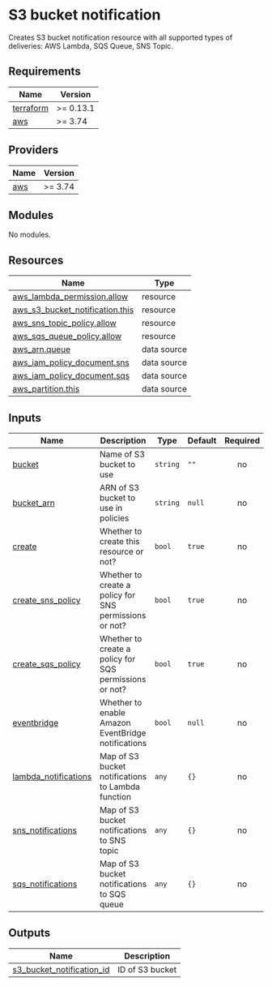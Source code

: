 # S3 bucket notification

Creates S3 bucket notification resource with all supported types of deliveries: AWS Lambda, SQS Queue, SNS Topic.

<!-- BEGINNING OF PRE-COMMIT-TERRAFORM DOCS HOOK -->
## Requirements

| Name | Version |
|------|---------|
| <a name="requirement_terraform"></a> [terraform](#requirement\_terraform) | >= 0.13.1 |
| <a name="requirement_aws"></a> [aws](#requirement\_aws) | >= 3.74 |

## Providers

| Name | Version |
|------|---------|
| <a name="provider_aws"></a> [aws](#provider\_aws) | >= 3.74 |

## Modules

No modules.

## Resources

| Name | Type |
|------|------|
| [aws_lambda_permission.allow](https://registry.terraform.io/providers/hashicorp/aws/latest/docs/resources/lambda_permission) | resource |
| [aws_s3_bucket_notification.this](https://registry.terraform.io/providers/hashicorp/aws/latest/docs/resources/s3_bucket_notification) | resource |
| [aws_sns_topic_policy.allow](https://registry.terraform.io/providers/hashicorp/aws/latest/docs/resources/sns_topic_policy) | resource |
| [aws_sqs_queue_policy.allow](https://registry.terraform.io/providers/hashicorp/aws/latest/docs/resources/sqs_queue_policy) | resource |
| [aws_arn.queue](https://registry.terraform.io/providers/hashicorp/aws/latest/docs/data-sources/arn) | data source |
| [aws_iam_policy_document.sns](https://registry.terraform.io/providers/hashicorp/aws/latest/docs/data-sources/iam_policy_document) | data source |
| [aws_iam_policy_document.sqs](https://registry.terraform.io/providers/hashicorp/aws/latest/docs/data-sources/iam_policy_document) | data source |
| [aws_partition.this](https://registry.terraform.io/providers/hashicorp/aws/latest/docs/data-sources/partition) | data source |

## Inputs

| Name | Description | Type | Default | Required |
|------|-------------|------|---------|:--------:|
| <a name="input_bucket"></a> [bucket](#input\_bucket) | Name of S3 bucket to use | `string` | `""` | no |
| <a name="input_bucket_arn"></a> [bucket\_arn](#input\_bucket\_arn) | ARN of S3 bucket to use in policies | `string` | `null` | no |
| <a name="input_create"></a> [create](#input\_create) | Whether to create this resource or not? | `bool` | `true` | no |
| <a name="input_create_sns_policy"></a> [create\_sns\_policy](#input\_create\_sns\_policy) | Whether to create a policy for SNS permissions or not? | `bool` | `true` | no |
| <a name="input_create_sqs_policy"></a> [create\_sqs\_policy](#input\_create\_sqs\_policy) | Whether to create a policy for SQS permissions or not? | `bool` | `true` | no |
| <a name="input_eventbridge"></a> [eventbridge](#input\_eventbridge) | Whether to enable Amazon EventBridge notifications | `bool` | `null` | no |
| <a name="input_lambda_notifications"></a> [lambda\_notifications](#input\_lambda\_notifications) | Map of S3 bucket notifications to Lambda function | `any` | `{}` | no |
| <a name="input_sns_notifications"></a> [sns\_notifications](#input\_sns\_notifications) | Map of S3 bucket notifications to SNS topic | `any` | `{}` | no |
| <a name="input_sqs_notifications"></a> [sqs\_notifications](#input\_sqs\_notifications) | Map of S3 bucket notifications to SQS queue | `any` | `{}` | no |

## Outputs

| Name | Description |
|------|-------------|
| <a name="output_s3_bucket_notification_id"></a> [s3\_bucket\_notification\_id](#output\_s3\_bucket\_notification\_id) | ID of S3 bucket |
<!-- END OF PRE-COMMIT-TERRAFORM DOCS HOOK -->
